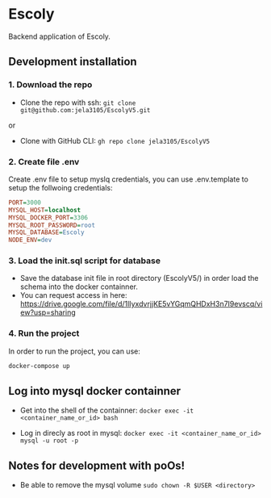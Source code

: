 # Escoly
Backend application of Escoly.

## **Development installation**

### 1. Download the repo
- Clone the repo with ssh:
`git clone git@github.com:jela3105/EscolyV5.git`

or

- Clone with GitHub CLI:
`gh repo clone jela3105/EscolyV5`

### 2. Create file .env
Create .env file to setup myslq credentials, you can use .env.template to setup  the follwoing credentials:
```ini
PORT=3000
MYSQL_HOST=localhost
MYSQL_DOCKER_PORT=3306
MYSQL_ROOT_PASSWORD=root
MYSQL_DATABASE=Escoly
NODE_ENV=dev
```

### 3. Load the init.sql script for database
- Save the database init file in root directory (EscolyV5/) in order load the schema into the docker containner.
- You can request access in here: https://drive.google.com/file/d/1lIyxdvrjjKE5vYGqmQHDxH3n7I9evscq/view?usp=sharing

### 4. Run the project
In order to run the project, you can use: 
```bash
docker-compose up
```

## **Log into mysql docker containner**

- Get into the shell of the containner:
`docker exec -it <container_name_or_id> bash`

- Log in direcly as root in mysql:
`docker exec -it <container_name_or_id> mysql -u root -p`

## **Notes for development with poOs!**

- Be able to remove the mysql volume
`sudo chown -R $USER <directory>`
